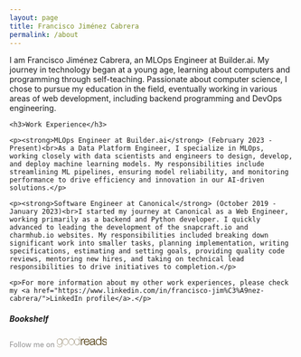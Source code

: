 ```yaml
---
layout: page
title: Francisco Jiménez Cabrera
permalink: /about
---
```


<div class="row justify-content-between">
  <div class="col-md-8 pr-5">
    <p>I am Francisco Jiménez Cabrera, an MLOps Engineer at Builder.ai. My journey in technology began at a young age, learning about computers and programming through self-teaching. Passionate about computer science, I chose to pursue my education in the field, eventually working in various areas of web development, including backend programming and DevOps engineering.</p>
    
    <h3>Work Experience</h3>

    <p><strong>MLOps Engineer at Builder.ai</strong> (February 2023 - Present)<br>As a Data Platform Engineer, I specialize in MLOps, working closely with data scientists and engineers to design, develop, and deploy machine learning models. My responsibilities include streamlining ML pipelines, ensuring model reliability, and monitoring performance to drive efficiency and innovation in our AI-driven solutions.</p>

    <p><strong>Software Engineer at Canonical</strong> (October 2019 - January 2023)<br>I started my journey at Canonical as a Web Engineer, working primarily as a backend and Python developer. I quickly advanced to leading the development of the snapcraft.io and charmhub.io websites. My responsibilities included breaking down significant work into smaller tasks, planning implementation, writing specifications, estimating and setting goals, providing quality code reviews, mentoring new hires, and taking on technical lead responsibilities to drive initiatives to completion.</p>

    <p>For more information about my other work experiences, please check my <a href="https://www.linkedin.com/in/francisco-jim%C3%A9nez-cabrera/">LinkedIn profile</a>.</p>
  </div>

  <div class="col-md-4">
    <div class="sticky-top sticky-top-80">
      <h5 class="mt-0">Bookshelf</h5>
      <div id="gr_custom_widget_1643813099"></div>
      <div id="gr_custom_widget_1643812651"></div>
      <p class="text-right" style="font-size: 0.8rem;color: rgba(0, 0, 0, 0.44);">
        Follow me on
        <a href="https://www.goodreads.com/user/show/76125049-fran-jim-nez-cabrera" target="_blank" rel="noopener noreferrer">
          <svg xmlns="http://www.w3.org/2000/svg" version="1.1" viewBox="0 0 303.5 65.5" style="height: 1.2rem;"><g style="line-height:0%;-inkscape-font-specification:Cordia New" font-size="72.1" font-style="normal" font-variant="normal" font-weight="400" font-stretch="normal" letter-spacing="-2.7" word-spacing="0" fill="#59461b" fill-opacity="1" stroke="none" font-family="Cordia New"><path d="M32.4 50.2c0 4.9-1.3 8.6-4 11.1-2.7 2.6-6.5 3.8-11.4 3.8-4 0-7.3-.9-9.8-2.8a11 11 0 0 1-4.4-9h1.5a9.8 9.8 0 0 0 3.9 8c2.2 1.6 5.1 2.4 8.7 2.4 9.4 0 14-4.5 14-13.5V38.8c-.8 3.2-2.6 5.8-5.4 7.7a16 16 0 0 1-9.2 2.9c-5 0-8.9-1.8-11.7-5.4A19.8 19.8 0 0 1 .8 31.4c0-5.2 1.4-9.4 4-12.8 3-3.6 7-5.5 12-5.5a14.3 14.3 0 0 1 14 10.8h.2V14h1.4zm-1.5-18.8a19 19 0 0 0-3.6-11.6 12.6 12.6 0 0 0-10.5-5.2 13 13 0 0 0-11 5c-2.3 3.2-3.5 7-3.5 11.8 0 4.7 1.1 8.5 3.4 11.5 2.5 3.3 6 5 10.5 5s8.2-1.6 11-4.9c2.4-3 3.7-7 3.7-11.6zM69.3 32.7c0 5.3-1.4 9.8-4.2 13.5-3 4-7.2 6-12.5 6a15 15 0 0 1-12.4-6A21.7 21.7 0 0 1 36 32.7c0-5.4 1.4-9.9 4.2-13.6 3.2-4 7.3-6 12.5-6s9.3 2 12.4 6c2.8 3.7 4.2 8.2 4.2 13.6zm-1.4 0c0-5-1.3-9.1-3.8-12.5a13.6 13.6 0 0 0-11.4-5.6c-4.8 0-8.5 1.8-11.4 5.6a19.8 19.8 0 0 0-3.9 12.5c0 5 1.3 9.1 3.8 12.5 2.9 3.7 6.7 5.6 11.5 5.6s8.6-1.9 11.4-5.6c2.5-3.4 3.8-7.6 3.8-12.5zM105.5 32.7c0 5.3-1.4 9.8-4.3 13.5-3 4-7.2 6-12.4 6a15 15 0 0 1-12.5-6 21.7 21.7 0 0 1-4.2-13.5c0-5.4 1.4-9.9 4.3-13.6 3-4 7.2-6 12.4-6s9.4 2 12.4 6c2.9 3.7 4.3 8.2 4.3 13.6zm-1.5 0c0-5-1.2-9.1-3.8-12.5a13.6 13.6 0 0 0-11.4-5.6c-4.7 0-8.5 1.8-11.3 5.6a19.8 19.8 0 0 0-4 12.5c0 5 1.3 9.1 3.9 12.5 2.8 3.7 6.6 5.6 11.4 5.6 4.8 0 8.6-1.9 11.4-5.6 2.6-3.4 3.8-7.6 3.8-12.5zM139 51.4h-1.4V40.9h-.2a15.3 15.3 0 0 1-14.8 11.4c-5.1 0-9-2-12-6.2-2.5-3.6-3.8-8-3.8-13.4 0-5.2 1.3-9.7 3.9-13.4 2.9-4.1 6.8-5.8 11.9-5.8a14.6 14.6 0 0 1 14.8 11.3h.2V.1h1.4zm-1.4-18.7c0-5.2-1.2-9.4-3.6-12.6a13.2 13.2 0 0 0-11.4-5.5c-4.7 0-8.3 1.9-10.9 5.7a21.4 21.4 0 0 0-3.4 12.4c0 5 1 9.1 3.3 12.4 2.6 3.8 6.3 5.7 11 5.7s8.4-1.9 11.2-5.7c2.5-3.3 3.8-7.5 3.8-12.4z" style="-inkscape-font-specification:Aliquam Ultra-Light" font-weight="200" letter-spacing="-1.3" word-spacing="-.9" font-family="Aliquam" transform="matrix(.99371 0 0 1.00633 -.8 0)"/><path d="M146.5 51.4V14h4.8v7.5c1.5-2.6 2.4-4.1 3.6-5 1.2-.8 2.8-2.1 4.2-2.6 1.8-.7 4.4-1.5 6.5-.4v5.3c-1.5-1-5 .1-6.8 1-1.3.5-2.9 1.3-3.8 2.3-1 1.3-2 1.8-2.4 3.3-.7 2.3-1 3.8-1 6.4v19.6zM169.6 29.9h24c-.4-3.6-1.3-6.3-2.8-8.1a11.1 11.1 0 0 0-9-4.2c-3.3 0-6.1 1.1-8.4 3.3a13.2 13.2 0 0 0-3.8 9zm23.2 9.6 6-.1c-1 3.8-3.3 7.6-6 9.7a17.2 17.2 0 0 1-10.7 3.1 17 17 0 0 1-13-5c-3.2-3.4-4.8-8.1-4.8-14.2 0-6.3 1.6-11.1 4.8-14.6 3.2-3.5 7.4-5.2 12.6-5.2 5 0 9 1.7 12.2 5 3.2 3.5 4.8 8.3 4.8 14.4v1.7h-29.3a17 17 0 0 0 3.7 10.3c2 2.2 5.9 3.3 9 3.3 2.3 0 5.2-1.4 6.8-2.6 1.7-1.2 3-3.2 4-5.8zM226.4 46.8a19.6 19.6 0 0 1-13.8 5.5c-4 0-7.2-1-9.4-3a10 10 0 0 1-3.3-7.8 10.2 10.2 0 0 1 4.5-8.6c1.4-1 2.9-1.6 4.6-2.1l5.6-1c5.1-.6 8.9-1.3 11.3-2.1V26c0-2.6-.6-5.4-1.8-6.5-1.6-1.4-4-2.2-7.2-2.2-3 0-5.2.6-6.6 1.6-1.4 1-3.1 3-3.1 6.6h-5.8c.6-2.6 1-5.6 2.4-7.2 1.2-1.7 3.1-3 5.6-3.8a25 25 0 0 1 8.4-1.3c3.2 0 5.3.4 7.3 1.1a9 9 0 0 1 6 7.1c.2 1.1.4 3 .4 5.9v8.4c0 6-.3 7.7 0 9.3.3 1.5 1.9 2.2 4 1.8v4.9s-5 .3-6.6-.4c-1.4-.5-2.3-2.8-2.5-4.5zM226 32c-2.3 1-5 .9-9.7 1.8-3 .6-4.2.9-5.3 1.3-1 .5-3.2.7-4.6 2.5-1.2 1.4-1 2.9-1 4.4 0 1.7 1.4 3.1 2.6 4.3 1.3 1 3.8 1 6.3 1a13 13 0 0 0 6.5-1.6c1.9-1.1 3.3-2.6 4.2-4.4.6-1.4 1-3.6 1-6.3zM266.2 51.7v-4.8c-2.3 3.8-9 5.6-13.6 5.6-3 0-5.7-.8-8.2-2.5-2.5-1.6-4.5-3.9-5.8-6.8a26.6 26.6 0 0 1-.2-20.3 14.7 14.7 0 0 1 13.9-9.4c2.3 0 7.5.4 9.2 1.4 1.8 1 3.2 2.2 4.3 3.7V0h5.5v51.6zm-25-18.7c0 4.8 1 8.4 3 10.7a15 15 0 0 0 9.4 4.6c2.7 0 7.9-2.1 9.8-4.4 2-2.3 3-5.7 3-10.4 0-5-1-8.8-3-11.2-2-2.4-6.6-4.8-9.5-4.8-2.8 0-8 2.3-9.8 4.6-2 2.3-2.9 6-2.9 11zM275.7 39h4.7c.4 2.5 1.8 5.2 3.4 6.5a12 12 0 0 0 7.3 2.2c3 0 5.5-.5 6.9-1.7 1.4-1.2 3.2-2 3.2-4.5 0-1.5-.8-3.3-2-4a29 29 0 0 0-7.2-2.7c-4.6-1.2-7.4-1.5-9.2-2.4-1.8-.8-3.8-1.8-4.7-3.3a9.4 9.4 0 0 1-1.4-5 10.3 10.3 0 0 1 4.3-8.2 10 10 0 0 1 3.5-1.9c1.7-.5 3.5-.7 5.5-.7 3 0 5.5.4 7.7 1.2 2.2.9 3.9 2 5 3.5 1 1.4 1.7 4.3 2.1 6.7h-4.7c-.2-2-2.1-4.8-3.4-5.9-1.4-1-4.8-1.4-7.2-1.4-3 0-4.3 1.3-5.6 2.2-1.2 1-1.8 2.1-1.8 3.4 0 .8 0 1.8.4 2.4.6.7 1.8 1.8 2.9 2.2l5.8 2c4.5 1.1 7.6 1.4 9.3 2.2 1.8.7 3.2 1.8 4.2 3.3a10.6 10.6 0 0 1-.3 11.4 12 12 0 0 1-5.4 4.3c-2.3 1-5 1.5-7.9 1.5-4.8 0-8.5-1-11-3-2.6-2-3.7-6.3-4.4-10.3z" letter-spacing="-3.1" transform="matrix(.99371 0 0 1.00633 -.8 0)"/></g></svg>
        </a>
      </p>
    </div>
  </div>
</div>

